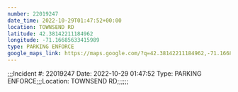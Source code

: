 ```yaml
---
number: 22019247
date_time: 2022-10-29T01:47:52+00:00
location: TOWNSEND RD
latitude: 42.38142211184962
longitude: -71.16685633415989
type: PARKING ENFORCE
google_maps_link: https://maps.google.com/?q=42.38142211184962,-71.16685633415989
---
```


;;;Incident #: 22019247   Date: 2022-10-29 01:47:52   Type: PARKING ENFORCE;;;Location: TOWNSEND RD;;;;;;
